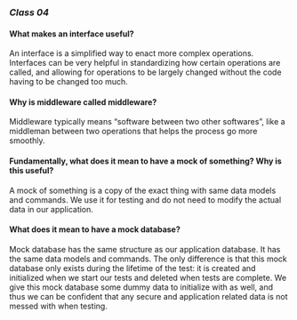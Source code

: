 ### *Class 04*

#### What makes an interface useful?
An interface is a simplified way to enact more complex operations. Interfaces can be very helpful in standardizing how certain operations are called, and allowing for operations to be largely changed without the code having to be changed too much. 

#### Why is middleware called middleware?
Middleware typically means “software between two other softwares”, like a middleman between two operations that helps the process go more smoothly.

#### Fundamentally, what does it mean to have a mock of something? Why is this useful?
A mock of something is a copy of the exact thing with same data models and commands. We use it for testing and do not need to modify the actual data in our application.

#### What does it mean to have a mock database?
Mock database has the same structure as our application database. It has the same data models and commands. The only difference is that this mock database only exists during the lifetime of the test: it is created and initialized when we start our tests and deleted when tests are complete. We give this mock database some dummy data to initialize with as well, and thus we can be confident that any secure and application related data is not messed with when testing.
